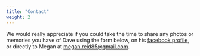 ```yaml
---
title: "Contact"
weight: 2
---
```


We would really appreciate if you could take the time to share any photos or memories you have of Dave using the form below, on his [facebook profile](https://www.facebook.com/david.reid.79230305), or directly to Megan at [megan.reid85@gmail.com](mailto:megan.reid85+dave@gmail.com).

<div id="hyvor-talk-view"></div>
<script type="text/javascript">
    var HYVOR_TALK_WEBSITE = 8451;
    var HYVOR_TALK_CONFIG = {
        url: false,
        id: false
    };
</script>
<script async type="text/javascript" src="//talk.hyvor.com/web-api/embed.js"></script>
